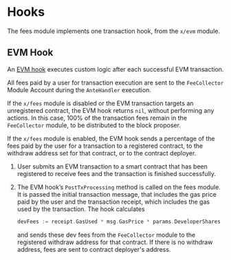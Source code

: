 <!--
order: 5
-->

# Hooks

The fees module implements one transaction hook, from the `x/evm` module.

## EVM Hook

An [EVM hook](https://evmos.dev/modules/evm/06_hooks.html) executes custom logic after each successful EVM transaction.

All fees paid by a user for transaction execution are sent to the `FeeCollector` Module Account during the `AnteHandler` execution.

If the `x/fees` module is disabled or the EVM transaction targets an unregistered contract, the EVM hook returns `nil`, without performing any actions. In this case, 100% of the transaction fees remain in the `FeeCollector` module, to be distributed to the block proposer.

If the `x/fees` module is enabled, the EVM hook sends a percentage of the fees paid by the user for a transaction to a registered contract, to the withdraw address set for that contract, or to the contract deployer.

1. User submits an EVM transaction to a smart contract that has been registered to receive fees and the transaction is finished successfully.
2. The EVM hook’s `PostTxProcessing` method is called on the fees module. It is passed the initial transaction message, that includes the gas price paid by the user and the transaction receipt, which includes the gas used by the transaction. The hook calculates

    ```go
    devFees := receipt.GasUsed * msg.GasPrice * params.DeveloperShares
    ```

    and sends these dev fees from the `FeeCollector` module to the registered withdraw address for that contract. If there is no withdraw address, fees are sent to contract deployer's address.
